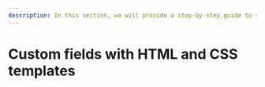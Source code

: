 ```yaml
---
description: In this section, we will provide a step-by-step guide to show how to create custom fields with HTML and CSS templates.
---
```

# Custom fields with HTML and CSS templates

